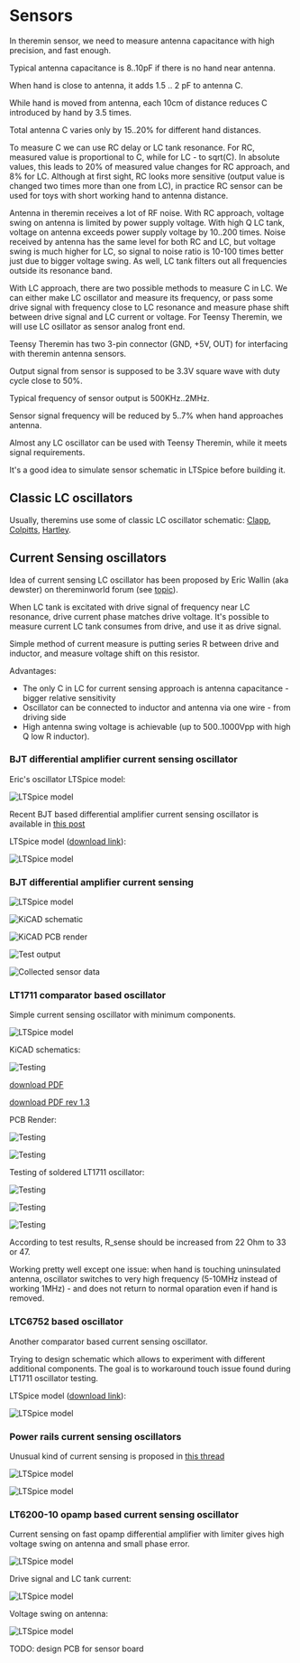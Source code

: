 # Sensors

In theremin sensor, we need to measure antenna capacitance with high precision, and fast enough.

Typical antenna capacitance is 8..10pF if there is no hand near antenna.

When hand is close to antenna, it adds 1.5 .. 2 pF to antenna C.

While hand is moved from antenna, each 10cm of distance reduces C introduced by hand by 3.5 times.

Total antenna C varies only by 15..20% for different hand distances.

To measure C we can use RC delay or LC tank resonance. For RC, measured value is proportional to C, while for LC - to sqrt(C). In absolute values, this leads to 20% of measured value changes for RC approach, and 8% for LC.
Although at first sight, RC looks more sensitive (output value is changed two times more than one from LC), in practice RC sensor can be used for toys with short working hand to antenna distance.

Antenna in theremin receives a lot of RF noise. With RC approach, voltage swing on antenna is limited by power supply voltage. With high Q LC tank, voltage on antenna exceeds power supply voltage by 10..200 times.
Noise received by antenna has the same level for both RC and LC, but voltage swing is much higher for LC, so signal to noise ratio is 10-100 times better just due to bigger voltage swing.
As well, LC tank filters out all frequencies outside its resonance band.

With LC approach, there are two possible methods to measure C in LC. We can either make LC oscillator and measure its frequency, or pass some drive signal with frequency close to LC resonance and measure phase shift between drive signal and LC current or voltage.
For Teensy Theremin, we will use LC osillator as sensor analog front end.

Teensy Theremin has two 3-pin connector (GND, +5V, OUT) for interfacing with theremin antenna sensors.

Output signal from sensor is supposed to be 3.3V square wave with duty cycle close to 50%.

Typical frequency of sensor output is 500KHz..2MHz.

Sensor signal frequency will be reduced by 5..7% when hand approaches antenna.

Almost any LC oscillator can be used with Teensy Theremin, while it meets signal requirements.

It's a good idea to simulate sensor schematic in LTSpice before building it.

## Classic LC oscillators

Usually, theremins use some of classic LC oscillator schematic: [Clapp](https://en.wikipedia.org/wiki/Clapp_oscillator), [Colpitts](https://en.wikipedia.org/wiki/Colpitts_oscillator), [Hartley](https://en.wikipedia.org/wiki/Clapp_oscillator).



## Current Sensing oscillators

Idea of current sensing LC oscillator has been proposed by Eric Wallin (aka dewster) on thereminworld forum (see [topic](http://thereminworld.com/Forums/T/33275/armstrong-hartley-colpitts-clapp-wallin)).

When LC tank is excitated with drive signal of frequency near LC resonance, drive current phase matches drive voltage. It's possible to measure current LC tank consumes from drive, and use it as drive signal.

Simple method of current measure is putting series R between drive and inductor, and measure voltage shift on this resistor.



Advantages:

* The only C in LC for current sensing approach is antenna capacitance - bigger relative sensitivity
* Oscillator can be connected to inductor and antenna via one wire - from driving side
* High antenna swing voltage is achievable (up to 500..1000Vpp with high Q low R inductor).

### BJT differential amplifier current sensing oscillator

Eric's oscillator LTSpice model:

![LTSpice model](/images/ltspice/differential_osc_2020-10-19.jpg)

Recent BJT based differential amplifier current sensing oscillator is available in [this post](http://thereminworld.com/forums/T/30562?post=221201#221201)

LTSpice model ([download link](https://github.com/teensytheremin/theremin/raw/main/schematics/ltspice/dewster_diff_osc_8xistor_2021-08-24.asc)):

![LTSpice model](/images/ltspice/current_sensing_bjt_dewster_2021_08_24_ltspice_model.png)


### BJT differential amplifier current sensing

![LTSpice model](images/ltspice/current_sensing_oscillator_npn_v3_ltspice_model.png)

![KiCAD schematic](images/schematic/current_sensing_oscillator_npn_v3_kicad_schematic.png)

![KiCAD PCB render](images/boards/current_sensing_oscillator_npn_v3_kicad_render.png)

![Test output](images/boards/current_sensing_oscillator_npn_v2_board_test_output.jpg)

![Collected sensor data](images/boards/current_sensing_oscillator_npn_v3_4mh_filter_log.png)


### LT1711 comparator based oscillator

Simple current sensing oscillator with minimum components.

![LTSpice model](/images/ltspice/current_sensing_oscillator_comparator_simple.png)
                                                                                                                                                        	
KiCAD schematics:

![Testing](images/schematic/current_sensing_oscillator_singleended_lt1711_pcb_kicad_schematic.png)

[download PDF](pdfs/current_sensing_single_ended_oscillator.pdf)

[download PDF rev 1.3](pdfs/current_sensing_single_ended_oscillator_compact.pdf)


PCB Render:

![Testing](images/schematic/current_sensing_oscillator_singleended_lt1711_pcb_render_top.png)

![Testing](images/schematic/current_sensing_oscillator_singleended_lt1711_pcb_render_back.png)

Testing of soldered LT1711 oscillator:

![Testing](/images/boards/pipe_monster_teensy4_theremin_parts_lt1711_osc_test.jpg)

![Testing](images/boards/pipe_monster_teensy4_theremin_assembled.jpg)

![Testing](images/boards/pipe_monster_teensy4_theremin_assembled_with_box.jpg)

According to test results, R_sense should be increased from 22 Ohm to 33 or 47.

Working pretty well except one issue: when hand is touching uninsulated antenna, oscillator switches to very high frequency (5-10MHz instead of working 1MHz) - and does not return to normal oparation even if hand is removed.



### LTC6752 based oscillator

Another comparator based current sensing oscillator.

Trying to design schematic which allows to experiment with different additional components. The goal is to workaround touch issue found during LT1711 oscillator testing.

LTSpice model ([download link](https://github.com/teensytheremin/theremin/raw/main/schematics/ltspice/2021_comparator_ltc6752_current_sensing_01.asc)):

![LTSpice model](/images/ltspice/current_sensing_oscillator_ltc6752_ltspice_model.png)

### Power rails current sensing oscillators
                                          
Unusual kind of current sensing is proposed in [this thread](http://thereminworld.com/forums/T/33275?post=221359#221359)

![LTSpice model](https://teensytheremin.github.io/theremin/images/ltspice/current_sensing_oscillator_bjt_current_mirror_ltspice_model.png)

![LTSpice model](https://teensytheremin.github.io/theremin/images/ltspice/current_sensing_oscillator_bjt_current_mirror_04_ltspice_model.png)

                                                                                                          	
### LT6200-10 opamp based current sensing oscillator

Current sensing on fast opamp differential amplifier with limiter gives high voltage swing on antenna and small phase error.

![LTSpice model](/images/ltspice/current_sensing_oscillator_lt6200_01_ltspice_model.png)

Drive signal and LC tank current:

![LTSpice model](/images/ltspice/current_sensing_oscillator_lt6200_01_drive_and_ind_current.png)

Voltage swing on antenna:

![LTSpice model](/images/ltspice/current_sensing_oscillator_lt6200_01_antenna_swing.png)

TODO: design PCB for sensor board

